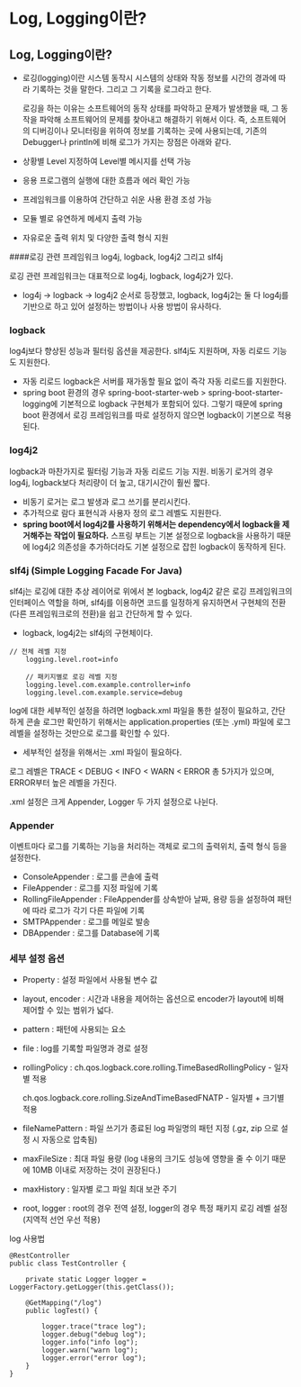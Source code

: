 # Log, Logging이란?

## Log, Logging이란?

- 로깅(logging)이란 시스템 동작시 시스템의 상태와 작동 정보를 시간의 경과에 따라 기록하는 것을 말한다. 그리고 그 기록을 로그라고 한다.
    
    로깅을 하는 이유는 소프트웨어의 동작 상태를 파악하고 문제가 발생했을 때, 그 동작을 파악해 소프트웨어의 문제를 찾아내고 해결하기 위해서 이다. 즉, 소프트웨어의 디버깅이나 모니터링을 위하여 정보를 기록하는 곳에 사용되는데, 기존의 Debugger나 println에 비해 로그가 가지는 장점은 아래와 같다.
    
- 상황별 Level 지정하여 Level별 메시지를 선택 가능
- 응용 프로그램의 실행에 대한 흐름과 에러 확인 가능
- 프레임워크를 이용하여 간단하고 쉬운 사용 환경 조성 가능
- 모듈 별로 유연하게 메세지 출력 가능
- 자유로운 출력 위치 및 다양한 출력 형식 지원

####로깅 관련 프레임워크 log4j, logback, log4j2 그리고 slf4j

로깅 관련 프레임워크는 대표적으로 log4j, logback, log4j2가 있다.

- log4j -> logback -> log4j2 순서로 등장했고, logback, log4j2는 둘 다 log4j를 기반으로 하고 있어 설정하는 방법이나 사용 방법이 유사하다.

### logback

log4j보다 향상된 성능과 필터링 옵션을 제공한다. slf4j도 지원하며, 자동 리로드 기능도 지원한다.

- 자동 리로드
logback은 서버를 재가동할 필요 없이 즉각 자동 리로드를 지원한다.
- spring boot 환경의 경우 spring-boot-starter-web > spring-boot-starter-logging에 기본적으로 logback 구현체가 포함되어 있다. 그렇기 때문에 spring boot 환경에서 로깅 프레임워크를 따로 설정하지 않으면 logback이 기본으로 적용된다.

### log4j2

logback과 마찬가지로 필터링 기능과 자동 리로드 기능 지원. 비동기 로거의 경우 log4j, logback보다 처리량이 더 높고, 대기시간이 훨씬 짧다.

- 비동기 로거는 로그 발생과 로그 쓰기를 분리시킨다.
- 추가적으로 람다 표현식과 사용자 정의 로그 레벨도 지원한다.
- **spring boot에서 log4j2를 사용하기 위해서는 dependency에서 logback을 제거해주는 작업이 필요하다.**
스프링 부트는 기본 설정으로 logback을 사용하기 때문에 log4j2 의존성을 추가하더라도 기본 설정으로 잡힌 logback이 동작하게 된다.

### slf4j (Simple Logging Facade For Java)

slf4j는 로깅에 대한 추상 레이어로 위에서 본 logback, log4j2 같은 로깅 프레임워크의 인터페이스 역할을 하며, slf4j를 이용하면 코드를 일정하게 유지하면서 구현체의 전환(다른 프레임워크로의 전환)을 쉽고 간단하게 할 수 있다.

- logback, log4j2는 slf4j의 구현체이다.

```
// 전체 레벨 지정
	logging.level.root=info

	// 패키지별로 로깅 레벨 지정
	logging.level.com.example.controller=info
	logging.level.com.example.service=debug

```

log에 대한 세부적인 설정을 하려면 logback.xml 파일을 통한 설정이 필요하고, 간단하게 콘솔 로그만 확인하기 위해서는 application.properties (또는 .yml) 파일에 로그 레벨을 설정하는 것만으로 로그를 확인할 수 있다.

- 세부적인 설정을 위해서는 .xml 파일이 필요하다.

로그 레벨은 TRACE < DEBUG < INFO < WARN < ERROR 총 5가지가 있으며, ERROR부터 높은 레벨을 가진다.

.xml 설정은 크게 Appender, Logger 두 가지 설정으로 나뉜다.

### Appender

이벤트마다 로그를 기록하는 기능을 처리하는 객체로 로그의 출력위치, 출력 형식 등을 설정한다.

- ConsoleAppender : 로그를 콘솔에 출력
- FileAppender : 로그를 지정 파일에 기록
- RollingFileAppender : FileAppender를 상속받아 날짜, 용량 등을 설정하여 패턴에 따라 로그가 각기 다른 파일에 기록
- SMTPAppender : 로그를 메일로 발송
- DBAppender : 로그를 Database에 기록

### 세부 설정 옵션

- Property : 설정 파일에서 사용될 변수 값
- layout, encoder : 시간과 내용을 제어하는 옵션으로 encoder가 layout에 비해 제어할 수 있는 범위가 넓다.
- pattern : 패턴에 사용되는 요소
- file : log를 기록할 파일명과 경로 설정
- rollingPolicy :
ch.qos.logback.core.rolling.TimeBasedRollingPolicy - 일자별 적용
    
    ch.qos.logback.core.rolling.SizeAndTimeBasedFNATP - 일자별 + 크기별 적용
    
- fileNamePattern : 파일 쓰기가 종료된 log 파일명의 패턴 지정 (.gz, zip 으로 설정 시 자동으로 압축됨)
- maxFileSize : 최대 파일 용량 (log 내용의 크기도 성능에 영향을 줄 수 이기 때문에 10MB 이내로 저장하는 것이 권장된다.)
- maxHistory : 일자별 로그 파일 최대 보관 주기
- root, logger : root의 경우 전역 설정, logger의 경우 특정 패키지 로깅 레벨 설정
(지역적 선언 우선 적용)

log 사용법

```
@RestController
public class TestController {

    private static Logger logger = LoggerFactory.getLogger(this.getClass());

    @GetMapping("/log")
    public logTest() {

        logger.trace("trace log");
        logger.debug("debug log");
        logger.info("info log");
        logger.warn("warn log");
        logger.error("error log");
    }
}

```